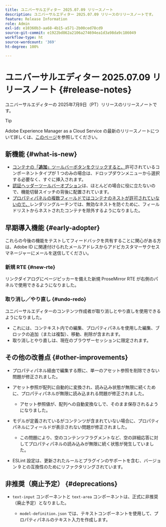 ```yaml
---
title: ユニバーサルエディター 2025.07.09 リリースノート
description: ユニバーサルエディター 2025.07.09 リリースのリリースノートです。
feature: Release Information
role: Admin
exl-id: e10360b3-aa68-4b15-a571-2b00ced78cd9
source-git-commit: e1922bd862a2106a274694ea1d3a98da9c186049
workflow-type: ht
source-wordcount: '369'
ht-degree: 100%

---
```


# ユニバーサルエディター 2025.07.09 リリースノート {#release-notes}

ユニバーサルエディターの 2025年7月9日（PT）リリースのリリースノートです。

>[!TIP]
>
>Adobe Experience Manager as a Cloud Service の最新のリリースノートについて詳しくは、[このページ](/help/release-notes/release-notes-cloud/release-notes-current.md)を参照してください。

## 新機能 {#what-is-new}

* [コンテナの「**追加**」ツールバーボタンをクリックすると、](/help/sites-cloud/authoring/universal-editor/authoring.md#adding-components)許可されているコンポーネントタイプが 1 つのみの場合は、ドロップダウンメニューから選択する必要なく、すぐに挿入されます。
* [認証ヘッダーツールバーオプション](/help/sites-cloud/authoring/universal-editor/navigation.md#autentication-settings)は、ほとんどの場合に役に立たないので、機能切替スイッチの背後に配置されています。
* [プロパティパネルの複数フィールドではコンテナのネストが許可されていないので、](/help/implementing/universal-editor/field-types.md#fields)レンダリングルーチンでは、無効なネストを防ぐために、フィールドリストからネストされたコンテナを除外するようになりました。

## 早期導入機能 {#early-adopter}

これらの今後の機能をテストしてフィードバックを共有することに関心がある方は、Adobe ID に関連付けられたメールアドレスからアドビカスタマーサクセスマネージャーにメールを送信してください。

### 新規 RTE {#new-rte}

リンクダイアログにページピッカーを備えた新規 ProseMirror RTE が右側のパネルで使用できるようになりました。

### 取り消し／やり直し {#undo-redo}

ユニバーサルエディターのコンテンツ作成者が取り消しとやり直しを使用できるようになりました。

* これには、コンテキスト内での編集、プロパティパネルを使用した編集、ブロックの追加（または複製）、移動、削除が含まれます。
* 取り消しとやり直しは、現在のブラウザーセッションに限定されます。

## その他の改善点 {#other-improvements}

* プロパティパネル経由で編集する際に、単一のアセット参照を削除できない問題が修正されました。
* アセット参照が配列に自動的に変換され、読み込み状態が無限に続くために、プロパティパネルが無限に読み込まれる問題が修正されました。

   * アセット参照値が、配列への自動変換なしで、そのまま保存されるようになりました。

* モデルが定義されているがコンテンツが含まれていない場合に、プロパティパネルにフィールドが表示されない問題が修正されました。

   * この問題により、空のコンテンツフラグメントなど、空の詳細応答に対してプロパティパネルの読み込みが無限に続く状態が発生していました。

* ESLint 設定は、更新されたルールとプラグインのサポートを含む、バージョン 9 との互換性のためにリファクタリングされています。

## 非推奨（廃止予定） {#deprecations}

* `text-input` コンポーネントと `text-area` コンポーネントは、正式に非推奨（廃止予定）となりました。

   * `model-definition.json` では、テキストコンポーネントを使用して、プロパティパネルのテキスト入力を作成します。
